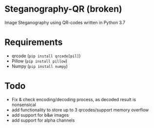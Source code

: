 # Steganography-QR (broken)
Image Steganography using QR-codes written in Python 3.7

# Requirements
- qrcode (`pip install qrcode[pil]`)
- Pillow (`pip install pillow`)
- Numpy (`pip install numpy`)

# Todo
- Fix & check encoding/decoding process, as decoded result is nonsensical
- add functionality to store up to 3 qrcodes/support memory overflow 
- add support for b&w images
- add support for alpha channels
